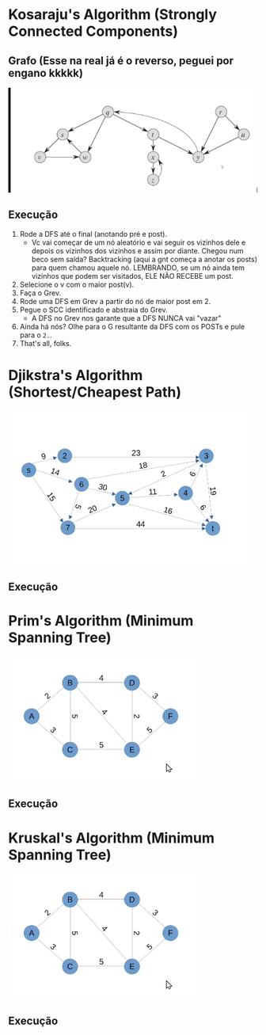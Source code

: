 #  Kosaraju's Algorithm (Strongly Connected Components)

## Grafo (Esse na real já é o reverso, peguei por engano kkkkk)
![grafo_inicial_kosaraju](/P2%20-%20Grafos/me%20de%20ibagens/Aula%2011%20-%20SCC2.png)

## Execução

1. Rode a DFS até o final (anotando pré e post).
    - Vc vai começar de um nó aleatório e vai seguir os vizinhos dele e depois os vizinhos dos vizinhos e assim por diante. Chegou num beco sem saída? Backtracking (aqui a gnt começa a anotar os posts) para quem chamou aquele nó. LEMBRANDO, se um nó ainda tem vizinhos que podem ser visitados, ELE NÃO RECEBE um post.
2. Selecione o v com o maior post(v).
3. Faça o Grev.
4. Rode uma DFS em Grev a partir do nó de maior post em 2.
4. Pegue o SCC identificado e abstraia do Grev.
    - A DFS no Grev nos garante que a DFS NUNCA vai "vazar"
5. Ainda há nós? Olhe para o G resultante da DFS com os POSTs e pule para o `2.`.
6. That's all, folks.

# Djikstra's Algorithm (Shortest/Cheapest Path)

![grafo_inicial_dijkstra](/P2%20-%20Grafos/me%20de%20ibagens/Aula%2012%20-%20Dijkstra.png)

## Execução

# Prim's Algorithm (Minimum Spanning Tree)

![grafo_inicial_prim](/P2%20-%20Grafos/me%20de%20ibagens/Aula%2013%20-%20MST.png)

## Execução

# Kruskal's Algorithm (Minimum Spanning Tree)

![grafo_inicial_kruskal](/P2%20-%20Grafos/me%20de%20ibagens/Aula%2013%20-%20MST.png)

## Execução